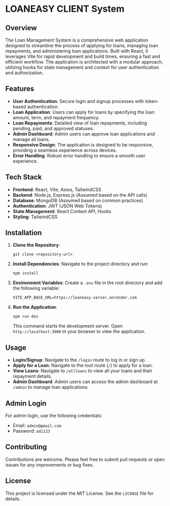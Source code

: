 # LOANEASY CLIENT System

## Overview

The Loan Management System is a comprehensive web application designed to streamline the process of applying for loans, managing loan repayments, and administering loan applications. Built with React, it leverages Vite for rapid development and build times, ensuring a fast and efficient workflow. The application is architected with a modular approach, utilizing hooks for state management and context for user authentication and authorization.

## Features

- **User Authentication**: Secure login and signup processes with token-based authentication.
- **Loan Application**: Users can apply for loans by specifying the loan amount, term, and repayment frequency.
- **Loan Repayments**: Detailed view of loan repayments, including pending, paid, and approved statuses.
- **Admin Dashboard**: Admin users can approve loan applications and manage all loans.
- **Responsive Design**: The application is designed to be responsive, providing a seamless experience across devices.
- **Error Handling**: Robust error handling to ensure a smooth user experience.


## Tech Stack
- **Frontend**: React, Vite, Axios, TailwindCSS
- **Backend**: Node.js, Express.js (Assumed based on the API calls)
- **Database**: MongoDB (Assumed based on common practices)
- **Authentication**: JWT (JSON Web Tokens)
- **State Management**: React Context API, Hooks
- **Styling**: TailwindCSS

## Installation

1. **Clone the Repository**:
   ```
   git clone <repository-url>
   ```

2. **Install Dependencies**:
   Navigate to the project directory and run:
   ```
   npm install
   ```

3. **Environment Variables**:
   Create a `.env` file in the root directory and add the following variable:
   ```
   VITE_APP_BASE_URL=https://loaneasy-server.onrender.com
   ```

4. **Run the Application**:
   ```
   npm run dev
   ```
   This command starts the development server. Open `http://localhost:3000` in your browser to view the application.

## Usage

- **Login/Signup**: Navigate to the `/login` route to log in or sign up.
- **Apply for a Loan**: Navigate to the root route (`/`) to apply for a loan.
- **View Loans**: Navigate to `/allloans` to view all your loans and their repayment details.
- **Admin Dashboard**: Admin users can access the admin dashboard at `/admin` to manage loan applications.

## Admin Login

For admin login, use the following credentials:
- Email: `admin@gmail.com`
- Password: `adi123`

## Contributing

Contributions are welcome. Please feel free to submit pull requests or open issues for any improvements or bug fixes.

## License

This project is licensed under the MIT License. See the `LICENSE` file for details.

